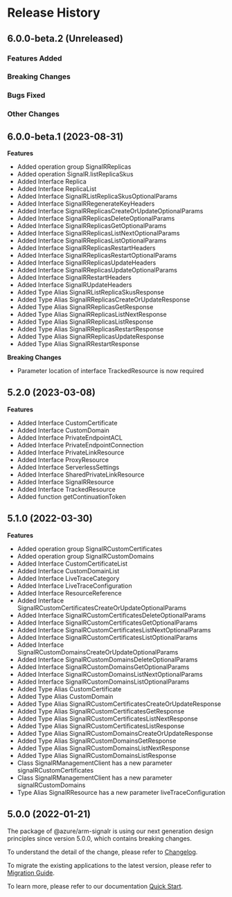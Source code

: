 # Release History

## 6.0.0-beta.2 (Unreleased)

### Features Added

### Breaking Changes

### Bugs Fixed

### Other Changes

## 6.0.0-beta.1 (2023-08-31)

**Features**

- Added operation group SignalRReplicas
- Added operation SignalR.listReplicaSkus
- Added Interface Replica
- Added Interface ReplicaList
- Added Interface SignalRListReplicaSkusOptionalParams
- Added Interface SignalRRegenerateKeyHeaders
- Added Interface SignalRReplicasCreateOrUpdateOptionalParams
- Added Interface SignalRReplicasDeleteOptionalParams
- Added Interface SignalRReplicasGetOptionalParams
- Added Interface SignalRReplicasListNextOptionalParams
- Added Interface SignalRReplicasListOptionalParams
- Added Interface SignalRReplicasRestartHeaders
- Added Interface SignalRReplicasRestartOptionalParams
- Added Interface SignalRReplicasUpdateHeaders
- Added Interface SignalRReplicasUpdateOptionalParams
- Added Interface SignalRRestartHeaders
- Added Interface SignalRUpdateHeaders
- Added Type Alias SignalRListReplicaSkusResponse
- Added Type Alias SignalRReplicasCreateOrUpdateResponse
- Added Type Alias SignalRReplicasGetResponse
- Added Type Alias SignalRReplicasListNextResponse
- Added Type Alias SignalRReplicasListResponse
- Added Type Alias SignalRReplicasRestartResponse
- Added Type Alias SignalRReplicasUpdateResponse
- Added Type Alias SignalRRestartResponse

**Breaking Changes**

- Parameter location of interface TrackedResource is now required

## 5.2.0 (2023-03-08)

**Features**

- Added Interface CustomCertificate
- Added Interface CustomDomain
- Added Interface PrivateEndpointACL
- Added Interface PrivateEndpointConnection
- Added Interface PrivateLinkResource
- Added Interface ProxyResource
- Added Interface ServerlessSettings
- Added Interface SharedPrivateLinkResource
- Added Interface SignalRResource
- Added Interface TrackedResource
- Added function getContinuationToken

## 5.1.0 (2022-03-30)

**Features**

- Added operation group SignalRCustomCertificates
- Added operation group SignalRCustomDomains
- Added Interface CustomCertificateList
- Added Interface CustomDomainList
- Added Interface LiveTraceCategory
- Added Interface LiveTraceConfiguration
- Added Interface ResourceReference
- Added Interface SignalRCustomCertificatesCreateOrUpdateOptionalParams
- Added Interface SignalRCustomCertificatesDeleteOptionalParams
- Added Interface SignalRCustomCertificatesGetOptionalParams
- Added Interface SignalRCustomCertificatesListNextOptionalParams
- Added Interface SignalRCustomCertificatesListOptionalParams
- Added Interface SignalRCustomDomainsCreateOrUpdateOptionalParams
- Added Interface SignalRCustomDomainsDeleteOptionalParams
- Added Interface SignalRCustomDomainsGetOptionalParams
- Added Interface SignalRCustomDomainsListNextOptionalParams
- Added Interface SignalRCustomDomainsListOptionalParams
- Added Type Alias CustomCertificate
- Added Type Alias CustomDomain
- Added Type Alias SignalRCustomCertificatesCreateOrUpdateResponse
- Added Type Alias SignalRCustomCertificatesGetResponse
- Added Type Alias SignalRCustomCertificatesListNextResponse
- Added Type Alias SignalRCustomCertificatesListResponse
- Added Type Alias SignalRCustomDomainsCreateOrUpdateResponse
- Added Type Alias SignalRCustomDomainsGetResponse
- Added Type Alias SignalRCustomDomainsListNextResponse
- Added Type Alias SignalRCustomDomainsListResponse
- Class SignalRManagementClient has a new parameter signalRCustomCertificates
- Class SignalRManagementClient has a new parameter signalRCustomDomains
- Type Alias SignalRResource has a new parameter liveTraceConfiguration

## 5.0.0 (2022-01-21)

The package of @azure/arm-signalr is using our next generation design principles since version 5.0.0, which contains breaking changes.

To understand the detail of the change, please refer to [Changelog](https://aka.ms/js-track2-changelog).

To migrate the existing applications to the latest version, please refer to [Migration Guide](https://aka.ms/js-track2-migration-guide).

To learn more, please refer to our documentation [Quick Start](https://aka.ms/azsdk/js/mgmt/quickstart ).
